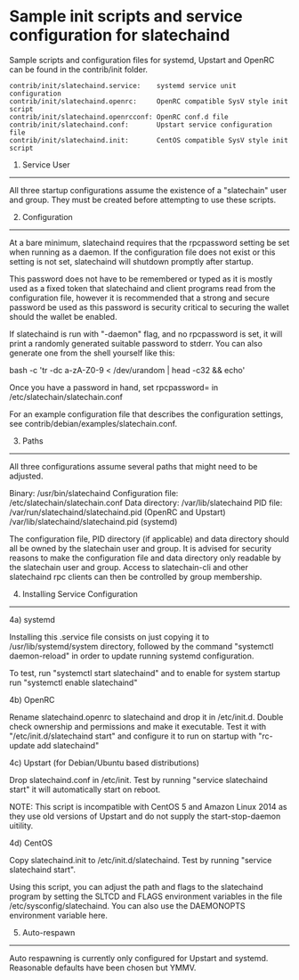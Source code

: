 Sample init scripts and service configuration for slatechaind
==========================================================

Sample scripts and configuration files for systemd, Upstart and OpenRC
can be found in the contrib/init folder.

    contrib/init/slatechaind.service:    systemd service unit configuration
    contrib/init/slatechaind.openrc:     OpenRC compatible SysV style init script
    contrib/init/slatechaind.openrcconf: OpenRC conf.d file
    contrib/init/slatechaind.conf:       Upstart service configuration file
    contrib/init/slatechaind.init:       CentOS compatible SysV style init script

1. Service User
---------------------------------

All three startup configurations assume the existence of a "slatechain" user
and group.  They must be created before attempting to use these scripts.

2. Configuration
---------------------------------

At a bare minimum, slatechaind requires that the rpcpassword setting be set
when running as a daemon.  If the configuration file does not exist or this
setting is not set, slatechaind will shutdown promptly after startup.

This password does not have to be remembered or typed as it is mostly used
as a fixed token that slatechaind and client programs read from the configuration
file, however it is recommended that a strong and secure password be used
as this password is security critical to securing the wallet should the
wallet be enabled.

If slatechaind is run with "-daemon" flag, and no rpcpassword is set, it will
print a randomly generated suitable password to stderr.  You can also
generate one from the shell yourself like this:

bash -c 'tr -dc a-zA-Z0-9 < /dev/urandom | head -c32 && echo'

Once you have a password in hand, set rpcpassword= in /etc/slatechain/slatechain.conf

For an example configuration file that describes the configuration settings,
see contrib/debian/examples/slatechain.conf.

3. Paths
---------------------------------

All three configurations assume several paths that might need to be adjusted.

Binary:              /usr/bin/slatechaind
Configuration file:  /etc/slatechain/slatechain.conf
Data directory:      /var/lib/slatechaind
PID file:            /var/run/slatechaind/slatechaind.pid (OpenRC and Upstart)
                     /var/lib/slatechaind/slatechaind.pid (systemd)

The configuration file, PID directory (if applicable) and data directory
should all be owned by the slatechain user and group.  It is advised for security
reasons to make the configuration file and data directory only readable by the
slatechain user and group.  Access to slatechain-cli and other slatechaind rpc clients
can then be controlled by group membership.

4. Installing Service Configuration
-----------------------------------

4a) systemd

Installing this .service file consists on just copying it to
/usr/lib/systemd/system directory, followed by the command
"systemctl daemon-reload" in order to update running systemd configuration.

To test, run "systemctl start slatechaind" and to enable for system startup run
"systemctl enable slatechaind"

4b) OpenRC

Rename slatechaind.openrc to slatechaind and drop it in /etc/init.d.  Double
check ownership and permissions and make it executable.  Test it with
"/etc/init.d/slatechaind start" and configure it to run on startup with
"rc-update add slatechaind"

4c) Upstart (for Debian/Ubuntu based distributions)

Drop slatechaind.conf in /etc/init.  Test by running "service slatechaind start"
it will automatically start on reboot.

NOTE: This script is incompatible with CentOS 5 and Amazon Linux 2014 as they
use old versions of Upstart and do not supply the start-stop-daemon uitility.

4d) CentOS

Copy slatechaind.init to /etc/init.d/slatechaind. Test by running "service slatechaind start".

Using this script, you can adjust the path and flags to the slatechaind program by
setting the SLTCD and FLAGS environment variables in the file
/etc/sysconfig/slatechaind. You can also use the DAEMONOPTS environment variable here.

5. Auto-respawn
-----------------------------------

Auto respawning is currently only configured for Upstart and systemd.
Reasonable defaults have been chosen but YMMV.
